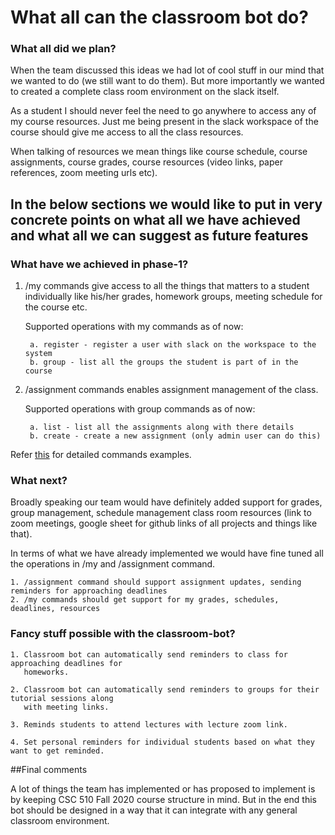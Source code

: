 # What all can the classroom bot do?

### What all did we plan?

When the team discussed this ideas we had lot of cool stuff in our mind that we wanted to do (we still want to do them).
But more importantly we wanted to created a complete class room environment on the slack itself.

As a student I should never feel the need to go anywhere to access any of my course resources. Just me being present in
the slack workspace of the course should give me access to all the class resources.

When talking of resources we mean things like course schedule, course assignments, course grades, course resources (video links,
paper references, zoom meeting urls etc).

## In the below sections we would like to put in very concrete points on what all we have achieved and what all we can suggest as future features



### What have we achieved in phase-1?

1. /my commands give access to all the things that matters to a student individually like his/her grades, homework groups, meeting schedule for the course etc.
    
    Supported operations with my commands as of now:
    
        a. register - register a user with slack on the workspace to the system
        b. group - list all the groups the student is part of in the course
        
2. /assignment commands enables assignment management of the class.

    Supported operations with group commands as of now:
    
        a. list - list all the assignments along with there details
        b. create - create a new assignment (only admin user can do this)
        

Refer [this](/backend-service/bot_proxy_server/docs/cmdexmple.md) for detailed commands examples.

### What next?

Broadly speaking our team would have definitely added support for grades, group management, schedule management class room resources (link to zoom meetings, google sheet for github links of all projects and things like that).

In terms of what we have already implemented we would have fine tuned all the operations in /my and /assignment command.

    1. /assignment command should support assignment updates, sending reminders for approaching deadlines
    2. /my commands should get support for my grades, schedules, deadlines, resources


### Fancy stuff possible with the classroom-bot?

    1. Classroom bot can automatically send reminders to class for approaching deadlines for
       homeworks.
       
    2. Classroom bot can automatically send reminders to groups for their tutorial sessions along
       with meeting links.
       
    3. Reminds students to attend lectures with lecture zoom link.
    
    4. Set personal reminders for individual students based on what they want to get reminded.
    

##Final comments

A lot of things the team has implemented or has proposed to implement is by keeping CSC 510 Fall 2020 course structure
in mind. But in the end this bot should be designed in a way that it can integrate with any general 
classroom environment.